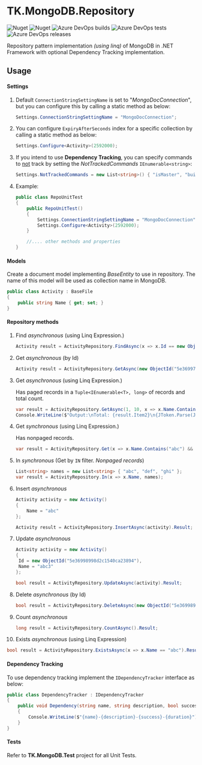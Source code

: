 # TK.MongoDB.Repository
![Nuget](https://img.shields.io/nuget/v/TK.MongoDB.Repository) 
![Nuget](https://img.shields.io/nuget/dt/TK.MongoDB.Repository)
![Azure DevOps builds](https://img.shields.io/azure-devops/build/tallalkazmi/79c589e2-20be-4ad6-9b5a-90be5ddc7916/2) 
![Azure DevOps tests](https://img.shields.io/azure-devops/tests/tallalkazmi/79c589e2-20be-4ad6-9b5a-90be5ddc7916/2) 
![Azure DevOps releases](https://img.shields.io/azure-devops/release/tallalkazmi/79c589e2-20be-4ad6-9b5a-90be5ddc7916/2/2)

Repository pattern implementation *(using linq)* of MongoDB in .NET Framework with optional Dependency Tracking implementation.

## Usage
#### Settings

1. Default `ConnectionStringSettingName` is set to "*MongoDocConnection*", but you can configure this by calling a static method as below:

    ```c#
    Settings.ConnectionStringSettingName = "MongoDocConnection";
    ```

2. You can configure `ExpiryAfterSeconds` index for a specific collection by calling a static method as below:

    ```c#
    Settings.Configure<Activity>(2592000);
    ```

3. If you intend to use **Dependency Tracking**, you can specify commands to <u>not</u> track by setting the *NotTrackedCommands* `IEnumerable<string>`:

   ```c#
   Settings.NotTrackedCommands = new List<string>() { "isMaster", "buildInfo", "getLastError", "saslStart", "saslContinue" };
   ```

4. Example:

    ```c#
    public class RepoUnitTest
    {
        public RepoUnitTest()
        {
            Settings.ConnectionStringSettingName = "MongoDocConnection";
            Settings.Configure<Activity>(2592000);
        }

        //.... other methods and properties
    }
    ```

#### Models

Create a document model implementing $BaseEntity$ to use in repository. The name of this model will be used as collection name in MongoDB.

```c#
public class Activity : BaseFile
{
    public string Name { get; set; }
}
```

#### Repository methods

1. Find *asynchronous* (using Linq Expression.)

   ```c#
   Activity result = ActivityRepository.FindAsync(x => x.Id == new ObjectId("5e36997898d2c15a400f8968")).Result;
   ```
   
2. Get *asynchronous* (by Id)

   ```c#
   Activity result = ActivityRepository.GetAsync(new ObjectId("5e36997898d2c15a400f8968")).Result;
   ```
   
3. Get *asynchronous* (using Linq Expression.)

   Has paged records in a `Tuple<IEnumerable<T>, long>` of records and total count.
   
   ```c#
   var result = ActivityRepository.GetAsync(1, 10, x => x.Name.Contains("abc") && x.Deleted == false).Result;
   Console.WriteLine($"Output:\nTotal: {result.Item2}\n{JToken.Parse(JsonConvert.SerializeObject(result.Item1)).ToString(Formatting.Indented)}");
   ```
   
4. Get *synchronous* (using Linq Expression.)

   Has nonpaged records.

   ```c#
   var result = ActivityRepository.Get(x => x.Name.Contains("abc") && x.Deleted == false);
   ```

5. In *synchronous*  (Get by `IN` filter. *Nonpaged records*)

   ```c#
   List<string> names = new List<string> { "abc", "def", "ghi" };
   var result = ActivityRepository.In(x => x.Name, names);
   ```

6. Insert *asynchronous* 

   ```c#
   Activity activity = new Activity()
   {
       Name = "abc"
   };
   
   Activity result = ActivityRepository.InsertAsync(activity).Result;
   ```

7. Update *asynchronous* 

   ```c#
   Activity activity = new Activity()
   {
   	Id = new ObjectId("5e36998998d2c1540ca23894"),
   	Name = "abc3"
   };
   
   bool result = ActivityRepository.UpdateAsync(activity).Result;
   ```

8. Delete *asynchronous* (by Id)

   ```c#
   bool result = ActivityRepository.DeleteAsync(new ObjectId("5e36998998d2c1540ca23894")).Result;
   ```

9. Count *asynchronous* 

   ```c#
   long result = ActivityRepository.CountAsync().Result;
   ```

10. Exists *asynchronous* (using Linq Expression)

   ```c#
   bool result = ActivityRepository.ExistsAsync(x => x.Name == "abc").Result;
   ```

#### Dependency Tracking

To use dependency tracking implement the `IDependencyTracker` interface as below:

```c#
public class DependencyTracker : IDependencyTracker
{
	public void Dependency(string name, string description, bool success, TimeSpan duration)
    {
    	Console.WriteLine($"{name}-{description}-{success}-{duration}");
    }
}
```

#### Tests

Refer to **TK.MongoDB.Test** project for all Unit Tests.
